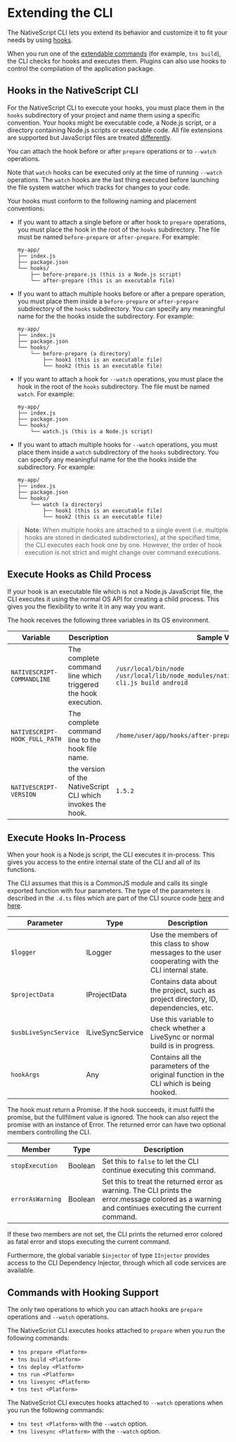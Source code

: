 # Extending the CLI

The NativeScript CLI lets you extend its behavior and customize it to fit your needs by using [hooks](https://en.wikipedia.org/wiki/Hooking).

When you run one of the [extendable commands](#commands-with-hooking-support) (for example, `tns build`), the CLI checks for hooks and executes them. Plugins can also use hooks to control the compilation of the application package.

## Hooks in the NativeScript CLI

For the NativeScript CLI to execute your hooks, you must place them in the `hooks` subdirectory of your project and name them using a specific convention. Your hooks might be executable code, a Node.js script, or a directory containing Node.js scripts or executable code. All file extensions are supported but JavaScript files are treated [differently](#execute-hooks-in-process).

You can attach the hook before or after `prepare` operations or to `--watch` operations.

Note that `watch` hooks can be executed only at the time of running `--watch` operations. The `watch` hooks are the last thing executed before launching the file system watcher which tracks for changes to your code.

Your hooks must conform to the following naming and placement conventions:

* If you want to attach a single before or after hook to `prepare` operations, you must place the hook in the root of the `hooks` subdirectory. The file must be named `before-prepare` or `after-prepare`. For example:

   ``` Shell
   my-app/
   ├── index.js
   ├── package.json
   └── hooks/
       ├── before-prepare.js (this is a Node.js script)
       └── after-prepare (this is an executable file)
   ```

* If you want to attach multiple hooks before or after a prepare operation, you must place them inside a `before-prepare` or `after-prepare` subdirectory of the `hooks` subdirectory. You can specify any meaningful name for the the hooks inside the subdirectory. For example:

   ``` Shell
   my-app/
   ├── index.js
   ├── package.json
   └── hooks/
       └── before-prepare (a directory)
           ├── hook1 (this is an executable file)
           └── hook2 (this is an executable file)
   ```

* If you want to attach a hook for `--watch` operations, you must place the hook in the root of the `hooks` subdirectory. The file must be named `watch`. For example:

   ``` Shell
   my-app/
   ├── index.js
   ├── package.json
   └── hooks/
       └── watch.js (this is a Node.js script)
   ```

* If you want to attach multiple hooks for `--watch` operations, you must place them inside a `watch` subdirectory of the `hooks` subdirectory. You can specify any meaningful name for the the hooks inside the subdirectory. For example:

   ``` Shell
   my-app/
   ├── index.js
   ├── package.json
   └── hooks/
       └── watch (a directory)
           ├── hook1 (this is an executable file)
           └── hook2 (this is an executable file)
   ```

> **Note**: When multiple hooks are attached to a single event (i.e. multiple hooks are stored in dedicated subdirectories), at the specified time, the CLI executes each hook one by one. However, the order of hook execution is not strict and might change over command executions.

## Execute Hooks as Child Process

If your hook is an executable file which is not a Node.js JavaScript file, the CLI executes it using the normal OS API for creating a child process. This gives you the flexibility to write it in any way you want.

The hook receives the following three variables in its OS environment.

Variable | Description | Sample Value
---|---|---
`NATIVESCRIPT-COMMANDLINE` | The complete command line which triggered the hook execution. | `/usr/local/bin/node /usr/local/lib/node_modules/nativescript/bin/nativescript-cli.js build android`
`NATIVESCRIPT-HOOK_FULL_PATH` | The complete command line to the hook file name. | `/home/user/app/hooks/after-prepare/myhook`
`NATIVESCRIPT-VERSION` | the version of the NativeScript CLI which invokes the hook. | `1.5.2`

## Execute Hooks In-Process

When your hook is a Node.js script, the CLI executes it in-process. This gives you access to the entire internal state of the CLI and all of its functions.

The CLI assumes that this is a CommonJS module and calls its single exported function with four parameters. The type of the parameters is described in the `.d.ts` files which are part of the CLI source code  [here](https://github.com/NativeScript/nativescript-cli/tree/master/lib/definitions) and  [here](https://github.com/telerik/mobile-cli-lib/tree/master/definitions).

Parameter | Type | Description
---|---|---
`$logger` | ILogger | Use the members of this class to show messages to the user cooperating with the CLI internal state.
`$projectData` | IProjectData | Contains data about the project, such as project directory, ID, dependencies, etc.
`$usbLiveSyncService` | ILiveSyncService | Use this variable to check whether a LiveSync or normal build is in progress.
`hookArgs` | Any | Contains all the parameters of the original function in the CLI which is being hooked.

The hook must return a Promise. If the hook succeeds, it must fullfil the promise, but the fullfilment value is ignored.
The hook can also reject the promise with an instance of Error. The returned error can have two optional members controlling the CLI.

Member | Type | Description
---|---|---
`stopExecution` | Boolean | Set this to `false` to let the CLI continue executing this command.
`errorAsWarning` | Boolean | Set this to treat the returned error as warning. The CLI prints the error.message colored as a warning and continues executing the current command.

If these two members are not set, the CLI prints the returned error colored as fatal error and stops executing the current command.

Furthermore, the global variable `$injector` of type `IInjector` provides access to the CLI Dependency Injector, through which all code services are available.

## Commands with Hooking Support

The only two operations to which you can attach hooks are `prepare` operations and `--watch` operations.

The NativeScriot CLI executes hooks attached to `prepare` when you run the following commands:

* `tns prepare <Platform>`
* `tns build <Platform>`
* `tns deploy <Platform>`
* `tns run <Platform>`
* `tns livesync <Platform>`
* `tns test <Platform>`

The NativeScriot CLI executes hooks attached to `--watch` operations when you run the following commands:

* `tns test <Platform>` with the `--watch` option.
* `tns livesync <Platform>` with the `--watch` option.
